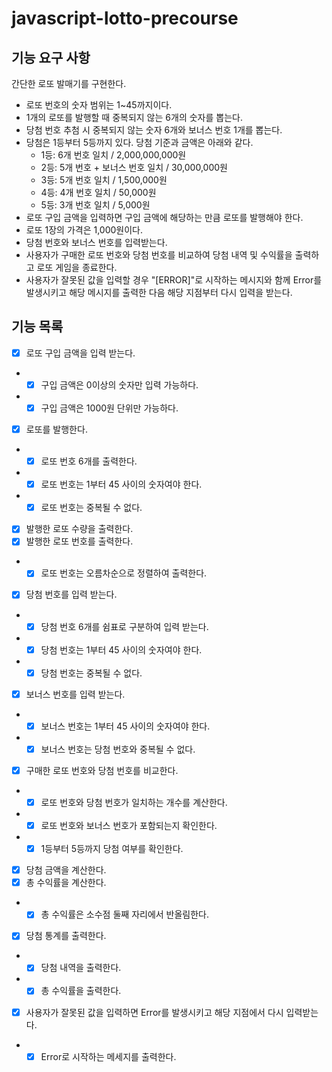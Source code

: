 # javascript-lotto-precourse

## 기능 요구 사항

간단한 로또 발매기를 구현한다.

- 로또 번호의 숫자 범위는 1~45까지이다.
- 1개의 로또를 발행할 때 중복되지 않는 6개의 숫자를 뽑는다.
- 당첨 번호 추첨 시 중복되지 않는 숫자 6개와 보너스 번호 1개를 뽑는다.
- 당첨은 1등부터 5등까지 있다. 당첨 기준과 금액은 아래와 같다.
  - 1등: 6개 번호 일치 / 2,000,000,000원
  - 2등: 5개 번호 + 보너스 번호 일치 / 30,000,000원
  - 3등: 5개 번호 일치 / 1,500,000원
  - 4등: 4개 번호 일치 / 50,000원
  - 5등: 3개 번호 일치 / 5,000원
- 로또 구입 금액을 입력하면 구입 금액에 해당하는 만큼 로또를 발행해야 한다.
- 로또 1장의 가격은 1,000원이다.
- 당첨 번호와 보너스 번호를 입력받는다.
- 사용자가 구매한 로또 번호와 당첨 번호를 비교하여 당첨 내역 및 수익률을 출력하고 로또 게임을 종료한다.
- 사용자가 잘못된 값을 입력할 경우 "[ERROR]"로 시작하는 메시지와 함께 Error를 발생시키고 해당 메시지를 출력한 다음 해당 지점부터 다시 입력을 받는다.

## 기능 목록

- [x] 로또 구입 금액을 입력 받는다.
- - [x] 구입 금액은 0이상의 숫자만 입력 가능하다.
- - [x] 구입 금액은 1000원 단위만 가능하다.

- [x] 로또를 발행한다.
- - [x] 로또 번호 6개를 출력한다.
- - [x] 로또 번호는 1부터 45 사이의 숫자여야 한다.
- - [x] 로또 번호는 중복될 수 없다.

- [x] 발행한 로또 수량을 출력한다.
- [x] 발행한 로또 번호를 출력한다.
- - [x] 로또 번호는 오름차순으로 정렬하여 출력한다.

- [x] 당첨 번호를 입력 받는다.
- - [x] 당첨 번호 6개를 쉼표로 구분하여 입력 받는다.
- - [x] 당첨 번호는 1부터 45 사이의 숫자여야 한다.
- - [x] 당첨 번호는 중복될 수 없다.

- [x] 보너스 번호를 입력 받는다.
- - [x] 보너스 번호는 1부터 45 사이의 숫자여야 한다.
- - [x] 보너스 번호는 당첨 번호와 중복될 수 없다.

- [x] 구매한 로또 번호와 당첨 번호를 비교한다.
- - [x] 로또 번호와 당첨 번호가 일치하는 개수를 계산한다.
- - [x] 로또 번호와 보너스 번호가 포함되는지 확인한다.
- - [x] 1등부터 5등까지 당첨 여부를 확인한다.

- [x] 당첨 금액을 계산한다.
- [x] 총 수익률을 계산한다.
- - [x] 총 수익률은 소수점 둘째 자리에서 반올림한다.

- [x] 당첨 통계를 출력한다.
- - [x] 당첨 내역을 출력한다.
- - [x] 총 수익률을 출력한다.

- [x] 사용자가 잘못된 값을 입력하면 Error를 발생시키고 해당 지점에서 다시 입력받는다.
- - [x] Error로 시작하는 메세지를 출력한다.
